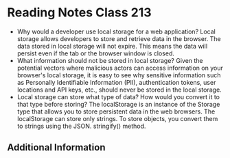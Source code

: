 # Reading Notes Class 213 

- Why would a developer use local storage for a web application? Local storage allows developers to store and retrieve data in the browser. The data stored in local storage will not expire. This means the data will persist even if the tab or the browser window is closed.
- What information should not be stored in local storage? Given the potential vectors where malicious actors can access information on your browser's local storage, it is easy to see why sensitive information such as Personally Identifiable Information (PII), authentication tokens, user locations and API keys, etc., should never be stored in the local storage.
- Local storage can store what type of data? How would you convert it to that type before storing? The localStorage is an instance of the Storage type that allows you to store persistent data in the web browsers. The localStorage can store only strings. To store objects, you convert them to strings using the JSON. stringify() method.


## Additional Information
